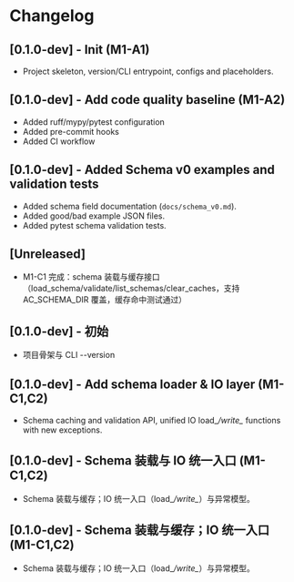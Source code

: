 # Changelog
## [0.1.0-dev] - Init (M1-A1)
- Project skeleton, version/CLI entrypoint, configs and placeholders.
## [0.1.0-dev] - Add code quality baseline (M1-A2)
- Added ruff/mypy/pytest configuration
- Added pre-commit hooks
- Added CI workflow
## [0.1.0-dev] - Added Schema v0 examples and validation tests
- Added schema field documentation (`docs/schema_v0.md`).
- Added good/bad example JSON files.
- Added pytest schema validation tests.
## [Unreleased]
- M1-C1 完成：schema 装载与缓存接口（load_schema/validate/list_schemas/clear_caches，支持 AC_SCHEMA_DIR 覆盖，缓存命中测试通过）

## [0.1.0-dev] - 初始
- 项目骨架与 CLI --version
## [0.1.0-dev] - Add schema loader & IO layer (M1-C1,C2)
- Schema caching and validation API, unified IO load_*/write_* functions with new exceptions.
## [0.1.0-dev] - Schema 装载与 IO 统一入口 (M1-C1,C2)
- Schema 装载与缓存；IO 统一入口（load_*/write_*）与异常模型。
## [0.1.0-dev] - Schema 装载与缓存；IO 统一入口 (M1-C1,C2)
- Schema 装载与缓存；IO 统一入口（load_*/write_*）与异常模型。
